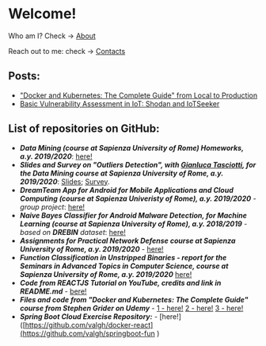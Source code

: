# Welcome!

Who am I? Check -> [About](https://valgh.github.io/about)

Reach out to me: check -> [Contacts](https://valgh.github.io/contacts)

## Posts:

* ["Docker and Kubernetes: The Complete Guide" from Local to Production](https://valgh.github.io/docker_k8s)
* [Basic Vulnerability Assessment in IoT: Shodan and IoTSeeker](https://valgh.github.io/shodan_iot_seeker)

## List of repositories on GitHub:

* ***Data Mining (course at Sapienza University of Rome) Homeworks, a.y. 2019/2020***:  [here!](https://github.com/valgh/DataMiningHW)
* ***Slides and Survey on "Outliers Detection", with [Gianluca Tasciotti](https://github.com/Tascio9), for the Data Mining course at Sapienza University of Rome, a.y. 2019/2020***: [Slides](https://www.slideshare.net/secret/y1ZeanGhf9mR8t); [Survey](https://www.slideshare.net/secret/JvBRDM2tp21ruD).
* ***DreamTeam App for Android for Mobile Applications and Cloud Computing (course at Sapienza Univeristy of Rome), a.y. 2019/2020*** - _group project_:  [here!](https://github.com/chrislee90/Dream_Team)
* ***Naive Bayes Classifier for Android Malware Detection, for Machine Learning (course at Sapienza University of Rome), a.y. 2018/2019*** - _based on ***DREBIN*** dataset_: [here!](https://github.com/valgh/MLNBCAndroidMalwareDetection)
* ***Assignments for Practical Network Defense course at Sapienza University of Rome, a.y. 2019/2020*** - [here!](https://github.com/valgh/pnd-assignments)
* ***Function Classification in Unstripped Binaries - report for the Seminars in Advanced Topics in Computer Science, course at Sapienza University of Rome, a.y. 2019/2020*** [here!](https://github.com/valgh/SATCS_Function_Classification)
* ***Code from REACTJS Tutorial on YouTube, credits and link in README.md*** - [bere!](https://github.com/valgh/react_js_tutorial)
* ***Files and code from "Docker and Kubernetes: The Complete Guide" course from Stephen Grider on Udemy*** - [1 - here!](https://github.com/valgh/docker-react) [2 - here!](https://github.com/valgh/multi-docker) [3 - here!](https://github.com/valgh/multi-k8s)
* ***Spring Boot Cloud Exercise Repository:*** - [here!]([https://github.com/valgh/docker-react](https://github.com/valgh/springboot-fun
)
